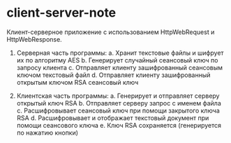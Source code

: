 # client-server-note
Клиент-серверное приложение с использованием HttpWebRequest и HttpWebResponse.
1) Серверная часть программы:
а. Хранит текстовые файлы и шифрует их по алгоритму AES
b. Генерирует случайный сеансовый ключ по запросу клиента
c. Отправляет клиенту зашифрованный сеансовым ключом текстовый файл
d. Отправляет клиенту зашифрованный открытым ключом RSA сеансовый ключ

2) Клиентская часть программы:
a. Генерирует и отправляет серверу открытый ключ RSA
b. Отправляет серверу запрос с именем файла
c. Расшифровывает сеансовый ключ при помощи закрытого ключа RSA
d. Расшифровывает и отображает текстовый документ при помощи сеансового ключа
e. Ключ RSA сохраняется (генерируется по нажатию кнопки)

